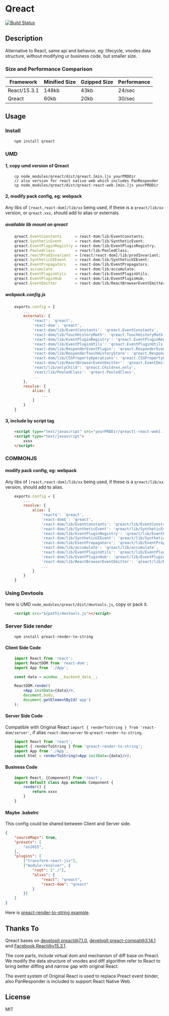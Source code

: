 # Qreact

[![Build Status](https://travis-ci.org/gogoyqj/qreact.svg?branch=master)](https://travis-ci.org/gogoyqj/qreact)

## Description

Alternative to React, same api and behavior, eg: lifecycle, vnodes data structure, without modifying ur business code, but smaller size.

### Size and Performance Comparison

| Framework              | Minified Size | Gzipped Size | Performance |
|------------------------|---------------|--------------|-------------|
| React/15.3.1           | 148kb         | 43kb         | 24/sec      |
| Qreact                 | 60kb          | 20kb         | 30/sec      |

## Usage

### Install

```
    npm install qreact
```

### UMD
    
#### 1, copy umd version of Qreact

```
    cp node_modules/qreact/dist/qreact.[min.]js yourPRDDir
    // also version for react native web which includes PanResponder
    cp node_modules/qreact/dist/qreact-react-web.[min.]js yourPRDDir
```

#### 2, modify pack config, eg: webpack

Any libs of `[react,react-dom]/lib/xx` being used, if these is a `qreact/lib/xx` version, or `qreact.xxx`, should add to alias or externals.

##### available lib mount on qreact 

```jsx
    qreact.EventConstants      = react-dom/lib/EventConstants;
    qreact.SyntheticEvent      = react-dom/lib/SyntheticEvent;
    qreact.EventPluginRegistry = react-dom/lib/EventPluginRegistry;
    qreact.PooledClass         = react/lib/PooledClass;
    qreact.reactProdInvariant  = [react/react-dom]/lib/prodInvariant;
    qreact.SyntheticUIEvent    = react-dom/lib/SyntheticUIEvent;
    qreact.EventPropagators    = react-dom/lib/EventPropagators;
    qreact.accumulate          = react-dom/lib/accumulate;
    qreact.EventPluginUtils    = react-dom/lib/EventPluginUtils;
    qreact.EventPluginHub      = react-dom/lib/EventPluginHub;
    qreact.EventEmitter        = react-dom/lib/ReactBrowserEventEmitter;
```

##### webpack.config.js

```jsx
    exports.config = {
        ...
        externals: {
            'react': 'qreact',
            'react-dom': 'qreact',
            'react-dom/lib/EventConstants': 'qreact.EventConstants',
            'react-dom/lib/TouchHistoryMath': 'qreact.TouchHistoryMath',
            'react-dom/lib/EventPluginRegistry': 'qreact.EventPluginRegistry',
            'react-dom/lib/EventPluginUtils': 'qreact.EventPluginUtils',
            'react-dom/lib/ResponderEventPlugin': 'qreact.ResponderEventPlugin',
            'react-dom/lib/ResponderTouchHistoryStore': 'qreact.ResponderTouchHistoryStore',
            'react-dom/lib/CSSPropertyOperations': 'qreact.CSSPropertyOperations',
            'react-dom/lib/ReactBrowserEventEmitter': 'qreact.EventEmitter',
            'react/lib/onlyChild': 'qreact.Children.only',
            'react/lib/PooledClass': 'qreact.PooledClass',
            ...
        },
        resolve: {
            alias: {
                ...
            }
        }
    }
```

#### 3, include by script tag

```html
    <script type="text/javascript" src="yourPRDDir/qreact[-react-web].[min.]js"></script>
    <script type="text/javascript">
        xxxx
    </script>
```

### COMMONJS

#### modify pack config, eg: webpack

Any libs of `[react,react-dom]/lib/xx` being used, if these is a `qreact/lib/xx` version, should add to alias.

```jsx
    exports.config = {
        ...
        resolve: {
            alias: {
                'react$': 'qreact',
                'react-dom$': 'qreact',
                'react-dom/lib/EventConstants': 'qreact/lib/EventConstants',
                'react-dom/lib/SyntheticEvent': 'qreact/lib/SyntheticEvent',
                'react-dom/lib/EventPluginRegistry': 'qreact/lib/EventPluginRegistry',
                'react-dom/lib/SyntheticUIEvent': 'qreact/lib/SyntheticUIEvent',
                'react-dom/lib/EventPropagators': 'qreact/lib/EventPropagators',
                'react-dom/lib/accumulate': 'qreact/lib/accumulate',
                'react-dom/lib/EventPluginUtils': 'qreact/lib/EventPluginUtils',
                'react-dom/lib/EventPluginHub': 'qreact/lib/EventPluginHub',
                'react-dom/lib/ReactBrowserEventEmitter': 'qreact/lib/ReactBrowserEventEmitter',
                ...
            }
        }
    }
```

### Using Devtools

here is UMD `node_modules/qreact/dist/devtools.js`, copy or pack it.

```html
    <script src="${path}/devtools.js"></script>  
```

### Server Side render

```shell
    npm install qreact-render-to-string
```

#### Client Side Code

```jsx
    import React from 'react';
    import ReactDOM from 'react-dom';
    import App from './App';

    const data = window.__backend_data__;

    ReactDOM.render(
        <App initData={data}/>,
        document.body,
        document.getElementById('app')
    );
```

#### Server Side Code

Compatible with Original React `import { renderToString } from 'react-dom/server'`, if alias `react-dom/server` to `qreact-render-to-string`.

```jsx
    import React from 'react';
    import { renderToString } from 'qreact-render-to-string';
    import App from './App';
    const html = renderToString(<App initData={data}/>);
```

#### Business Code

```jsx
    import React, {Component} from 'react';
    export default class App extends Component {
        render() {
            return xxxx
        }
    }
```

#### Maybe .babelrc

This config could be shared between Client and Server side.

```json
{
    "sourceMaps": true,
    "presets": [
        "es2015",
    ],
    "plugins": [
        ["transform-react-jsx"],
        ["module-resolver", {
            "root": ["./"],
            "alias": {
                "react": "qreact",
                "react-dom": "qreact"
            }
        }]
    ]
}
```

Here is [qreact-render-to-string example](./examples/preact-redux-ssr-example/).

## Thanks To

Qreact bases on [developit preact@7.1.0](https://github.com/developit/preact/tree/7.1.0/), [developit preact-compat@3.14.1](https://github.com/developit/preact-compat/tree/3.14.1) and [Facebook React@v15.3.1](https://github.com/facebook/react/tree/v15.3.1).

The core parts, include virtual dom and mechanism of diff base on Preact. We modify the data structure of vnodes and diff algorithm refer to React to bring better diffing and narrow gap with original React.

The event system of Original React is used to replace Preact event binder, also PanResponder is included to support React Native Web.


## License

MIT
